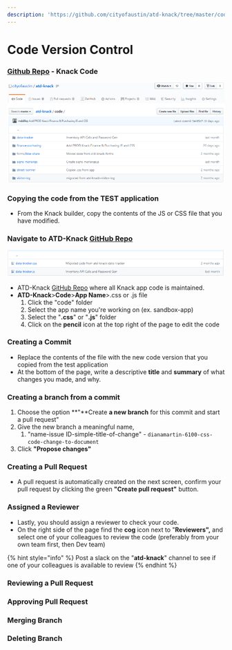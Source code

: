 ```yaml
---
description: 'https://github.com/cityofaustin/atd-knack/tree/master/code'
---
```


# Code Version Control

### [Github Repo](https://github.com/cityofaustin/atd-knack/tree/master/code) - Knack Code

![Main code folder of the app code](../.gitbook/assets/image%20%284%29.png)

### Copying the code from the TEST application

* From the Knack builder, copy the contents of the JS or CSS file that you have modified.

### Navigate to ATD-Knack [GitHub Repo](https://github.com/cityofaustin/atd-knack/tree/master/code) 

![Sub folder of data-tracker](../.gitbook/assets/image%20%283%29.png)

* ATD-Knack [GitHub Repo](https://github.com/cityofaustin/atd-knack/tree/master/code) where all Knack app code is maintained. 
* **ATD-Knack**&gt;**Code**&gt;**App Name**&gt;.css or .js file
  1. Click the "code" folder
  2. Select the app name you're working on \(ex. sandbox-app\)
  3. Select the "**.css**" or "**.js**" folder
  4. Click on the **pencil** icon at the top right of the page to edit the code

### Creating a Commit

* Replace the contents of the file with the new code version that you copied from the test application
* At the bottom of the page, write a descriptive **title** and **summary** of what changes you made, and why.

### Creating a branch from a commit

1. Choose the option **"**Create **a new branch** for this commit and start a pull request"
2. Give the new branch a meaningful name, 
   1. "name-issue ID-simple-title-of-change" - `dianamartin-6100-css-code-change-to-document`
3. Click **"Propose changes"**

### Creating a Pull Request

* A pull request is automatically created on the next screen, confirm your pull request by clicking the green **"Create pull request"** button.

### Assigned a Reviewer

* Lastly, you should assign a reviewer to check your code. 
* On the right side of the page find the **cog** icon next to "**Reviewers",** and select one of your colleagues to review the code \(preferably from your own team first, then Dev team\)

{% hint style="info" %}
Post a slack on the "**atd-knack**" channel to see if one of your colleagues is available to review
{% endhint %}

### Reviewing a Pull Request



### Approving Pull Request

### Merging Branch

### Deleting Branch

